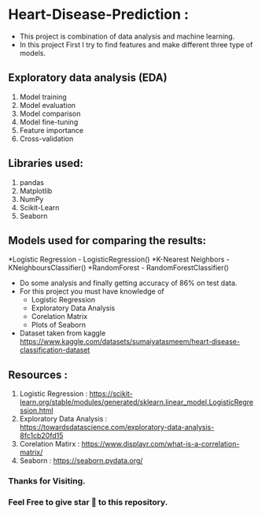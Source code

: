 # Heart-Disease-Prediction :

* This project is combination of data analysis and machine learning. 
* In this project First I try to find features and make different three type of models. 

## Exploratory data analysis (EDA) 
1. Model training
2. Model evaluation
3. Model comparison
4. Model fine-tuning
5. Feature importance
6. Cross-validation

## Libraries used:  
1. pandas 
2. Matplotlib 
3. NumPy 
4. Scikit-Learn
5. Seaborn 

## Models used for comparing the results:
*Logistic Regression - LogisticRegression()
*K-Nearest Neighbors - KNeighboursClassifier()
*RandomForest - RandomForestClassifier()

* Do some analysis and finally getting accuracy of 86% on test data.
* For this project you must have knowledge of 
  * Logistic Regression
  * Exploratory Data Analysis
  * Corelation Matrix
  * Plots of Seaborn
* Dataset taken from kaggle
  https://www.kaggle.com/datasets/sumaiyatasmeem/heart-disease-classification-dataset

## Resources :
1. Logistic Regression : https://scikit-learn.org/stable/modules/generated/sklearn.linear_model.LogisticRegression.html
2. Exploratory Data Analysis : https://towardsdatascience.com/exploratory-data-analysis-8fc1cb20fd15
3. Corelation Matirx : https://www.displayr.com/what-is-a-correlation-matrix/
4. Seaborn : https://seaborn.pydata.org/

### Thanks for Visiting.
### Feel Free to give star 🌟 to this repository.
